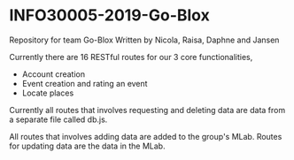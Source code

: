 # INFO30005-2019-Go-Blox

Repository for team Go-Blox
Written by Nicola, Raisa, Daphne and Jansen

Currently there are 16 RESTful routes for our 3 core functionalities,
- Account creation
- Event creation and rating an event
- Locate places

Currently all routes that involves requesting and deleting data are data from a separate file called db.js.

All routes that involves adding data are added to the group's MLab. Routes for updating data are the data in the MLab.
